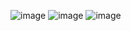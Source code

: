 ![image](https://user-images.githubusercontent.com/36649115/41197661-2ec2468e-6c1b-11e8-847a-e15753154ad6.png)
![image](https://user-images.githubusercontent.com/36649115/41197676-6325ab5a-6c1b-11e8-831f-998aa3c505e0.png)
![image](https://user-images.githubusercontent.com/36649115/41197686-7832580e-6c1b-11e8-9acd-9999c53b516f.png)
